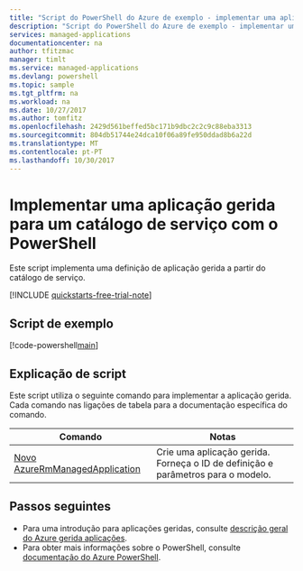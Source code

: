 ```yaml
---
title: "Script do PowerShell do Azure de exemplo - implementar uma aplicação gerida | Microsoft Docs"
description: "Script do PowerShell do Azure de exemplo - implementar uma definição de aplicações geridas"
services: managed-applications
documentationcenter: na
author: tfitzmac
manager: timlt
ms.service: managed-applications
ms.devlang: powershell
ms.topic: sample
ms.tgt_pltfrm: na
ms.workload: na
ms.date: 10/27/2017
ms.author: tomfitz
ms.openlocfilehash: 2429d561beffed5bc171b9dbc2c2c9c88eba3313
ms.sourcegitcommit: 804db51744e24dca10f06a89fe950ddad8b6a22d
ms.translationtype: MT
ms.contentlocale: pt-PT
ms.lasthandoff: 10/30/2017
---
```

# <a name="deploy-a-managed-application-for-a-service-catalog-with-powershell"></a>Implementar uma aplicação gerida para um catálogo de serviço com o PowerShell

Este script implementa uma definição de aplicação gerida a partir do catálogo de serviço.


[!INCLUDE [quickstarts-free-trial-note](../../../includes/quickstarts-free-trial-note.md)]

## <a name="sample-script"></a>Script de exemplo

[!code-powershell[main](../../../powershell_scripts/managed-applications/create-application/create-application.ps1 "Create application")]


## <a name="script-explanation"></a>Explicação de script

Este script utiliza o seguinte comando para implementar a aplicação gerida. Cada comando nas ligações de tabela para a documentação específica do comando.

| Comando | Notas |
|---|---|
| [Novo AzureRmManagedApplication](https://docs.microsoft.com/powershell/module/azurerm.resources/new-azurermmanagedapplication) | Crie uma aplicação gerida. Forneça o ID de definição e parâmetros para o modelo. |


## <a name="next-steps"></a>Passos seguintes

* Para uma introdução para aplicações geridas, consulte [descrição geral do Azure gerida aplicações](../overview.md).
* Para obter mais informações sobre o PowerShell, consulte [documentação do Azure PowerShell](https://docs.microsoft.com/powershell/azure/get-started-azureps).
